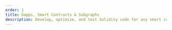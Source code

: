 ```yaml
---
order: 1
title: Dapps, Smart Contracts & Subgraphs
description: Develop, optimize, and test Solidity code for any smart contract use-case. Design and implement beautiful, reactive web3 apps.
---
```

